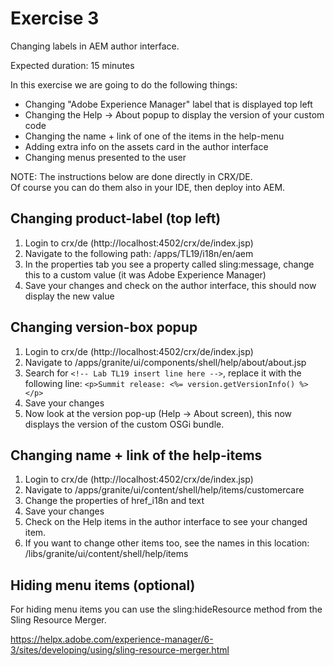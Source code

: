 # Exercise 3

Changing labels in AEM author interface.

Expected duration: 15 minutes

In this exercise we are going to do the following things:
- Changing "Adobe Experience Manager" label that is displayed top left
- Changing the Help -> About popup to display the version of your custom code
- Changing the name + link of one of the items in the help-menu
- Adding extra info on the assets card in the author interface
- Changing menus presented to the user

NOTE: The instructions below are done directly in CRX/DE.  
Of course you can do them also in your IDE, then deploy into AEM.

## Changing product-label (top left)

1. Login to crx/de (http://localhost:4502/crx/de/index.jsp)
2. Navigate to the following path: /apps/TL19/i18n/en/aem
3. In the properties tab you see a property called sling:message, change this to a custom value (it was Adobe Experience Manager)
4. Save your changes and check on the author interface, this should now display the new value

## Changing version-box popup

1. Login to crx/de (http://localhost:4502/crx/de/index.jsp)
2. Navigate to /apps/granite/ui/components/shell/help/about/about.jsp
3. Search for `<!-- Lab TL19 insert line here -->`, replace it with the following line:
        `<p>Summit release: <%= version.getVersionInfo() %>	</p>`
4. Save your changes
5. Now look at the version pop-up (Help -> About screen), this now displays the version of the custom OSGi bundle.

## Changing name + link of the help-items

1. Login to crx/de (http://localhost:4502/crx/de/index.jsp)
2. Navigate to /apps/granite/ui/content/shell/help/items/customercare
3. Change the properties of href_i18n and text
4. Save your changes
5. Check on the Help items in the author interface to see your changed item.
6. If you want to change other items too, see the names in this location: /libs/granite/ui/content/shell/help/items

## Hiding menu items (optional)

For hiding menu items you can use the sling:hideResource method from the Sling Resource Merger.

https://helpx.adobe.com/experience-manager/6-3/sites/developing/using/sling-resource-merger.html
